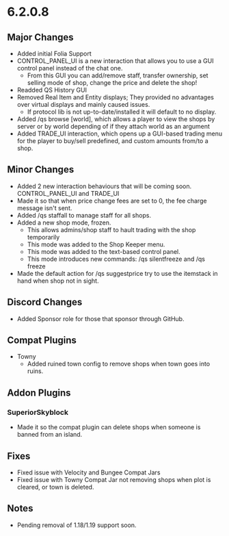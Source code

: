 # 6.2.0.8

## Major Changes
- Added initial Folia Support
- CONTROL_PANEL_UI is a new interaction that allows you to use a GUI control panel instead of the chat one.
  - From this GUI you can add/remove staff, transfer ownership, set selling mode of shop, change the price and delete the shop!
- Readded QS History GUI
- Removed Real Item and Entity displays; They provided no advantages over virtual displays and mainly caused issues.
  - If protocol lib is not up-to-date/installed it will default to no display.
- Added /qs browse [world], which allows a player to view the shops by server or by world depending of if they attach world as an argument
- Added TRADE_UI interaction, which opens up a GUI-based trading menu for the player to buy/sell predefined, and custom amounts from/to a shop.

## Minor Changes
- Added 2 new interaction behaviours that will be coming soon. CONTROL_PANEL_UI and TRADE_UI
- Made it so that when price change fees are set to 0, the fee charge message isn't sent.
- Added /qs staffall to manage staff for all shops.
- Added a new shop mode, frozen.
  - This allows admins/shop staff to hault trading with the shop temporarily
  - This mode was added to the Shop Keeper menu.
  - This mode was added to the text-based control panel.
  - This mode introduces new commands: /qs silentfreeze and /qs freeze
- Made the default action for /qs suggestprice try to use the itemstack in hand when shop not in sight.

## Discord Changes
- Added Sponsor role for those that sponsor through GitHub.

## Compat Plugins
- Towny
  - Added ruined town config to remove shops when town goes into ruins.

## Addon Plugins

### SuperiorSkyblock
- Made it so the compat plugin can delete shops when someone is banned from an island.

## Fixes
- Fixed issue with Velocity and Bungee Compat Jars
- Fixed issue with Towny Compat Jar not removing shops when plot is cleared, or town is deleted.

## Notes
- Pending removal of 1.18/1.19 support soon.